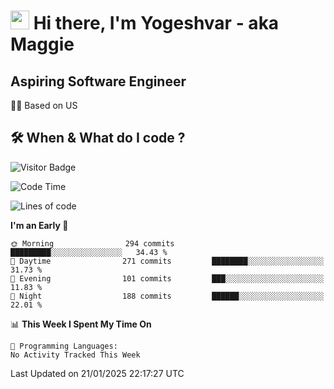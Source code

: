 <h1><img src="https://emojis.slackmojis.com/emojis/images/1531849430/4246/blob-sunglasses.gif?1531849430" width="30"/> Hi there, I'm Yogeshvar - aka Maggie</h1>

## Aspiring Software Engineer
🏂🏻  Based on US 

## 🛠 When & What do I code ?  

![Visitor Badge](https://visitor-badge.feriirawann.repl.co?username=yogeshvar&repo=yogeshvar&label=Visitors&style=plastic&color=%23457BFF&contentType=svg)

<!--START_SECTION:waka-->
![Code Time](http://img.shields.io/badge/Code%20Time-2%2C919%20hrs%2051%20mins-blue)

![Lines of code](https://img.shields.io/badge/From%20Hello%20World%20I%27ve%20Written-3.8%20million%20lines%20of%20code-blue)

**I'm an Early 🐤** 

```text
🌞 Morning                294 commits         █████████░░░░░░░░░░░░░░░░   34.43 % 
🌆 Daytime                271 commits         ████████░░░░░░░░░░░░░░░░░   31.73 % 
🌃 Evening                101 commits         ███░░░░░░░░░░░░░░░░░░░░░░   11.83 % 
🌙 Night                  188 commits         ██████░░░░░░░░░░░░░░░░░░░   22.01 % 
```


📊 **This Week I Spent My Time On** 

```text
💬 Programming Languages: 
No Activity Tracked This Week
```


 Last Updated on 21/01/2025 22:17:27 UTC
<!--END_SECTION:waka-->
